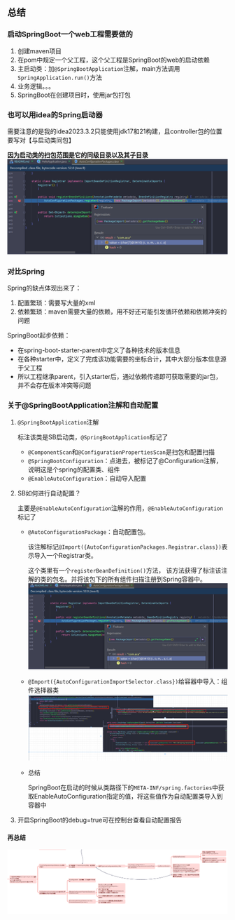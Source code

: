 ## 总结
### 启动SpringBoot一个web工程需要做的
1. 创建maven项目
2. 在pom中规定一个父工程，这个父工程是SpringBoot的web的启动依赖
3. 主启动类：加`@SpringBootApplication`注解，main方法调用`SpringApplication.run()`方法
4. 业务逻辑。。。 
5. SpringBoot在创建项目时，使用jar包打包

### 也可以用idea的Spring启动器
需要注意的是我的idea2023.3.2只能使用jdk17和21构建，且controller包的位置要写对【与启动类同包】

**因为启动类的扫包范围是它的同级目录以及其子目录**
![img.png](img/img.png)

### 对比Spring
Spring的缺点体现出来了：
1. 配置繁琐：需要写大量的xml
2. 依赖繁琐：maven需要大量的依赖，用不好还可能引发循环依赖和依赖冲突的问题

SpringBoot起步依赖：
- 在spring-boot-starter-parent中定义了各种技术的版本信息
- 在各种starter中，定义了完成该功能需要的坐标合计，其中大部分版本信息源于父工程
- 所以工程继承parent，引入starter后，通过依赖传递即可获取需要的jar包，并不会存在版本冲突等问题


### 关于@SpringBootApplication注解和自动配置
1. `@SpringBootApplication`注解
    
   标注该类是SB启动类，`@SpringBootApplication`标记了
   - `@ComponentScan`和`@ConfigurationPropertiesScan`是扫包和配置扫描 
   - `@SpringBootConfiguration`：点进去，被标记了@Configuration注解，说明这是个spring的配置类、组件
   - `@EnableAutoConfiguration`：自动导入配置

2. SB如何进行自动配置？
   
    主要是`@EnableAutoConfiguration`注解的作用，`@EnableAutoConfiguration`标记了
    - `@AutoConfigurationPackage`：自动配置包。

        该注解标记`@Import({AutoConfigurationPackages.Registrar.class})`表示导入一个Registrar类。

        这个类里有一个`registerBeanDefinition()`方法，
        该方法获得了标注该注解的类的包名。并将该包下的所有组件扫描注册到Spring容器中。
        ![img.png](img/img.png)
    - `@Import({AutoConfigurationImportSelector.class})`给容器中导入：组件选择器类
        ![img.png](img/img2.png)
    
    - 总结 
   
        SpringBoot在启动的时候从类路径下的`META-INF/spring.factories`中获取EnableAutoConfiguration指定的值，将这些值作为自动配置类导入到容器中
3. 开启SpringBoot的debug=true可在控制台查看自动配置报告
#### 再总结

![](img/自动配置原理.png)